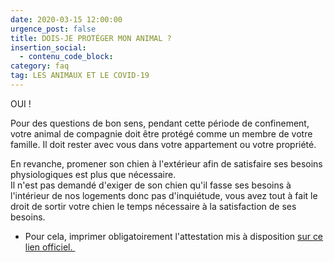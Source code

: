 ```yaml
---
date: 2020-03-15 12:00:00
urgence_post: false
title: DOIS-JE PROTÉGER MON ANIMAL ?
insertion_social:
  - contenu_code_block:
category: faq
tag: LES ANIMAUX ET LE COVID-19
---
```


OUI \!

Pour des questions de bon sens, pendant cette p&eacute;riode de confinement, votre animal de compagnie doit &ecirc;tre prot&eacute;g&eacute; comme un membre de votre famille. Il doit rester avec vous dans votre appartement ou votre propri&eacute;t&eacute;.&nbsp;

En revanche, promener son chien &agrave; l'ext&eacute;rieur afin de satisfaire ses besoins physiologiques est plus que n&eacute;cessaire.<br>Il n'est pas demand&eacute; d'exiger de son chien qu'il fasse ses besoins &agrave; l'int&eacute;rieur de nos logements donc pas d'inqui&eacute;tude, vous avez tout &agrave; fait le droit de sortir votre chien le temps n&eacute;cessaire &agrave; la satisfaction de ses besoins.

* Pour cela, imprimer obligatoirement l'attestation mis &agrave; disposition [sur ce lien officiel.&nbsp;](https://mobile.interieur.gouv.fr/Actualites/L-actu-du-Ministere/Attestation-de-deplacement-derogatoire)